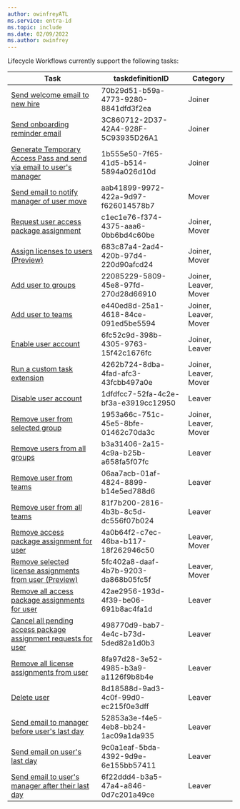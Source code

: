 ```yaml
---
author: owinfreyATL
ms.service: entra-id
ms.topic: include
ms.date: 02/09/2022
ms.author: owinfrey
---
```


<!-- This include file is referenced in the Microsoft Graph docs repo. -->

Lifecycle Workflows currently support the following tasks:

|Task  |taskdefinitionID  |Category  |
|---------|---------|---------|
|[Send welcome email to new hire](../id-governance/lifecycle-workflow-tasks.md#send-welcome-email-to-new-hire)     |   70b29d51-b59a-4773-9280-8841dfd3f2ea      | Joiner         |
|[Send onboarding reminder email](../id-governance/lifecycle-workflow-tasks.md#send-onboarding-reminder-email)     |   3C860712-2D37-42A4-928F-5C93935D26A1     | Joiner         |
|[Generate Temporary Access Pass and send via email to user's manager](../id-governance/lifecycle-workflow-tasks.md#generate-temporary-access-pass-and-send-via-email-to-users-manager)     |  1b555e50-7f65-41d5-b514-5894a026d10d       | Joiner         |
|[Send email to notify manager of user move](../id-governance/lifecycle-workflow-tasks.md#send-email-to-notify-manager-of-user-move)     |  aab41899-9972-422a-9d97-f626014578b7       | Mover         |
|[Request user access package assignment](../id-governance/lifecycle-workflow-tasks.md#request-user-access-package-assignment)     |  c1ec1e76-f374-4375-aaa6-0bb6bd4c60be       | Joiner, Mover         |
|[Assign licenses to users (Preview)](../id-governance/lifecycle-workflow-tasks.md#assign-licenses-to-user-preview)     |  683c87a4-2ad4-420b-97d4-220d90afcd24       | Joiner, Mover         |
|[Add user to groups](../id-governance/lifecycle-workflow-tasks.md#add-user-to-groups)     |    22085229-5809-45e8-97fd-270d28d66910     | Joiner, Leaver, Mover |
|[Add user to teams](../id-governance/lifecycle-workflow-tasks.md#add-user-to-teams)      |  e440ed8d-25a1-4618-84ce-091ed5be5594       | Joiner, Leaver, Mover |
|[Enable user account](../id-governance/lifecycle-workflow-tasks.md#enable-user-account)     |    6fc52c9d-398b-4305-9763-15f42c1676fc     | Joiner, Leaver |
|[Run a custom task extension](../id-governance/lifecycle-workflow-tasks.md#run-a-custom-task-extension)    |    4262b724-8dba-4fad-afc3-43fcbb497a0e    | Joiner, Leaver, Mover |
|[Disable user account](../id-governance/lifecycle-workflow-tasks.md#disable-user-account)     |   1dfdfcc7-52fa-4c2e-bf3a-e3919cc12950      | Leaver |
|[Remove user from selected group](../id-governance/lifecycle-workflow-tasks.md#remove-user-from-selected-groups)     |   1953a66c-751c-45e5-8bfe-01462c70da3c      | Joiner, Leaver, Mover |
|[Remove users from all groups](../id-governance/lifecycle-workflow-tasks.md#remove-users-from-all-groups)     |    b3a31406-2a15-4c9a-b25b-a658fa5f07fc     | Leaver |
|[Remove user from teams](../id-governance/lifecycle-workflow-tasks.md#remove-user-from-teams)    |    06aa7acb-01af-4824-8899-b14e5ed788d6     | Leaver        |
|[Remove user from all teams](../id-governance/lifecycle-workflow-tasks.md#remove-users-from-all-teams)     |    81f7b200-2816-4b3b-8c5d-dc556f07b024     | Leaver        |
|[Remove access package assignment for user](../id-governance/lifecycle-workflow-tasks.md#remove-access-package-assignment-for-user)     |    4a0b64f2-c7ec-46ba-b117-18f262946c50     | Leaver, Mover        |
|[Remove selected license assignments from user (Preview)](../id-governance/lifecycle-workflow-tasks.md#remove-selected-license-assignments-from-user-preview)     |    5fc402a8-daaf-4b7b-9203-da868b05fc5f     | Leaver, Mover        |
|[Remove all access package assignments for user](../id-governance/lifecycle-workflow-tasks.md#remove-all-access-package-assignments-for-user)     |    42ae2956-193d-4f39-be06-691b8ac4fa1d     | Leaver        |
|[Cancel all pending access package assignment requests for user](../id-governance/lifecycle-workflow-tasks.md#cancel-all-pending-access-package-assignment-requests-for-user)     |    498770d9-bab7-4e4c-b73d-5ded82a1d0b3    | Leaver        |
|[Remove all license assignments from user](../id-governance/lifecycle-workflow-tasks.md#remove-all-license-assignments-from-user)     | 8fa97d28-3e52-4985-b3a9-a1126f9b8b4e         | Leaver |
|[Delete user](../id-governance/lifecycle-workflow-tasks.md#delete-user)    |    8d18588d-9ad3-4c0f-99d0-ec215f0e3dff     | Leaver         |
|[Send email to manager before user's last day](../id-governance/lifecycle-workflow-tasks.md#send-email-to-manager-before-users-last-day)    |    52853a3e-f4e5-4eb8-bb24-1ac09a1da935     | Leaver         |
|[Send email on user's last day](../id-governance/lifecycle-workflow-tasks.md#send-email-on-users-last-day)    |    9c0a1eaf-5bda-4392-9d9e-6e155bb57411     | Leaver         |
|[Send email to user's manager after their last day](../id-governance/lifecycle-workflow-tasks.md#send-email-to-users-manager-after-their-last-day)    |    6f22ddd4-b3a5-47a4-a846-0d7c201a49ce     | Leaver         |

